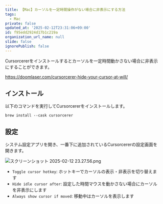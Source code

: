 ```yaml
---
title: 【Mac】カーソルを一定時間操作がない場合に非表示にする方法
tags:
  - Mac
private: false
updated_at: '2025-02-12T23:31:06+09:00'
id: f95edd2924d17b1c219a
organization_url_name: null
slide: false
ignorePublish: false
---
```

Cursorcererをインストールするとカーソルを一定時間動かさない場合に非表示にすることができます。

https://doomlaser.com/cursorcerer-hide-your-cursor-at-will/

## インストール

以下のコマンドを実行してCursorcererをインストールします。

```terminal
brew install --cask cursorcerer
```

## 設定

システム設定アプリを開き、一番下に追加されているCursorcererの設定画面を開きます。

![スクリーンショット 2025-02-12 23.27.56.png](https://qiita-image-store.s3.ap-northeast-1.amazonaws.com/0/2342443/9ff4e7bb-a6b6-4281-a340-b988ac8a96fa.png)

- `Toggle cursor hotkey`: ホットキーでカーソルの表示・非表示を切り替えます
- `Hide idle cursor after`: 設定した時間マウスを動かさない場合にカーソルを非表示にします
- `Always show cursor if moved`: 移動中はカーソルを表示します

